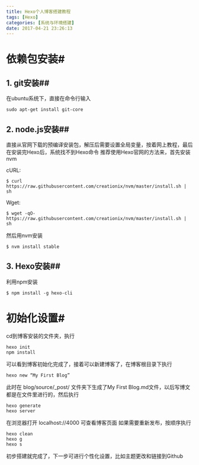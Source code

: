 ```yaml
---
title: Hexo个人博客搭建教程
tags: [Hexo]
categories: [系统与环境搭建]
date: 2017-04-21 23:26:13
---
```


# 依赖包安装#
## 1. git安装##
在ubuntu系统下，直接在命令行输入
```
sudo apt-get install git-core
```

## 2. node.js安装##

直接从官网下载的预编译安装包，解压后需要设置全局变量，按着网上教程，最后在安装完Hexo后，系统找不到Hexo命令
推荐使用Hexo官网的方法来，首先安装nvm

cURL:
```
$ curl https://raw.githubusercontent.com/creationix/nvm/master/install.sh | sh
```
Wget:
```
$ wget -qO- https://raw.githubusercontent.com/creationix/nvm/master/install.sh | sh
```
然后用nvm安装
```
$ nvm install stable
```
## 3. Hexo安装## 
利用npm安装
```
$ npm install -g hexo-cli
```

# 初始化设置#
cd到博客安装的文件夹，执行
```
hexo init
npm install
```
可以看到博客初始化完成了，接着可以新建博客了，在博客根目录下执行
```
hexo new “My First Blog”
```
此时在 blog/source/_post/ 文件夹下生成了My First Blog.md文件，以后写博文都是在文件里进行的，然后执行
```
hexo generate
hexo server
```
在浏览器打开 localhost://4000 可查看博客页面
如果需要重新发布，按顺序执行
```
hexo clean
hexo g
hexo s
```
初步搭建就完成了，下一步可进行个性化设置，比如主题更改和链接到Github



